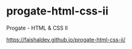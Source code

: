# progate-html-css-ii
Progate - HTML &amp; CSS II

https://faishaldev.github.io/progate-html-css-ii/
